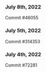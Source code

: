 ### July 8th, 2022

Commit #46055

### July 5th, 2022

Commit #314353


### July 4th, 2022

Commit #72281
